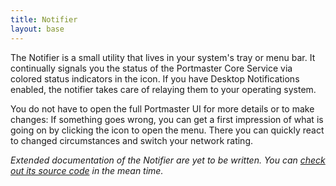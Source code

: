 ```yaml
---
title: Notifier
layout: base
---
```


The Notifier is a small utility that lives in your system's tray or menu bar. It continually signals you the status of the Portmaster Core Service via colored status indicators in the icon. If you have Desktop Notifications enabled, the notifier takes care of relaying them to your operating system.

You do not have to open the full Portmaster UI for more details or to make changes: If something goes wrong, you can get a first impression of what is going on by clicking the icon to open the menu. There you can quickly react to changed circumstances and switch your network rating.

_Extended documentation of the Notifier are yet to be written. You can [check out its source code](https://github.com/safing/portmaster-ui/tree/develop/notifier) in the mean time._
